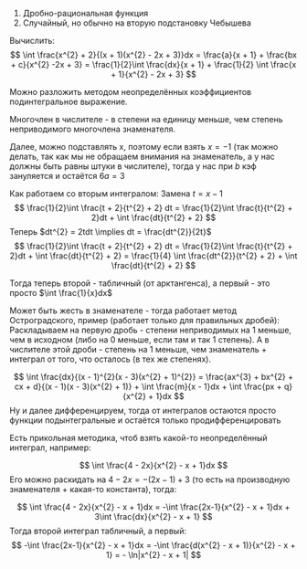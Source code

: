 1) Дробно-рациональная функция
2) Случайный, но обычно на вторую подстановку Чебышева

Вычислить:
$$
\int \frac{x^{2} + 2}{(x + 1)(x^{2} - 2x + 3)}dx = \frac{a}{x + 1} + \frac{bx + c}{x^{2} -2x + 3} = \frac{1}{2}\int \frac{dx}{x + 1} + \frac{1}{2} \int \frac{x + 1}{x^{2} - 2x + 3}
$$

Можно разложить методом неопределённых коэффициентов подинтегральное выражение.

Многочлен в числителе - в степени на единицу меньше, чем степень неприводимого многочлена знаменателя.

Далее, можно подставлять x, поэтому если взять $x = -1$ (так можно делать, так как мы не обращаем внимания на знаменатель, а у нас должны быть равны штуки в числителе), тогда у нас при $b$ кэф зануляется и остаётся $6a = 3$

Как работаем со вторым интегралом:
Замена $t = x - 1$
$$
\frac{1}{2}\int \frac{t + 2}{t^{2} + 2} dt = \frac{1}{2}\int \frac{t}{t^{2} + 2}dt + \int \frac{dt}{t^{2} + 2}
$$
Теперь $dt^{2} = 2tdt \implies dt = \frac{dt^{2}}{2t}$
$$
\frac{1}{2}\int \frac{t + 2}{t^{2} + 2} dt = \frac{1}{2}\int \frac{t}{t^{2} + 2}dt + \int \frac{dt}{t^{2} + 2} = \frac{1}{4} \int \frac{dt^{2}}{t^{2} + 2} + \int \frac{dt}{t^{2} + 2}
$$

Тогда теперь второй - табличный (от арктангенса), а первый - это просто $\int \frac{1}{x}dx$

Может быть жесть в знаменателе - тогда работает метод Остроградского, пример (работает только для правильных дробей):
Раскладываем на первую дробь - степени неприводимых на 1 меньше, чем в исходном (либо на 0 меньше, если там и так 1 степень). А в числителе этой дроби - степень на 1 меньше, чем знаменатель + интеграл от того, что осталось (в тех же степенях).

$$
\int \frac{dx}{(x - 1)^{2}(x - 3)(x^{2} + 1)^{2}} = \frac{ax^{3} + bx^{2} + cx + d}{(x - 1)(x - 3)(x^{2} + 1)} + \int \frac{m}{x - 1}dx + \int \frac{px + q}{x^{2} + 1}dx
$$
Ну и далее дифференцируем, тогда от интегралов остаются просто функции подынтегральные и остаётся только продифференцировать 

Есть прикольная методика, чтоб взять какой-то неопределённый интеграл, например:

$$
\int \frac{4 - 2x}{x^{2} - x + 1}dx
$$
Его можно раскидать на $4 - 2x = -(2x - 1) + 3$ (то есть на производную знаменателя + какая-то константа), тогда:

$$
\int \frac{4 - 2x}{x^{2} - x + 1}dx = -\int \frac{2x-1}{x^{2} - x + 1}dx + 3\int \frac{dx}{x^{2} - x + 1}
$$
Тогда второй интеграл табличный, а первый:
$$
-\int \frac{2x-1}{x^{2} - x + 1}dx = -\int \frac{d(x^{2} - x + 1)}{x^{2} - x + 1} = - \ln|x^{2} - x + 1|
$$
